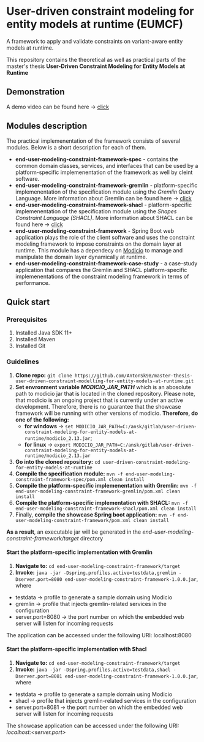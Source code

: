 
# User-driven constraint modeling for entity models at runtime (EUMCF)

A framework to apply and validate constraints on variant-aware entity models at runtime.

This repository contains the theoretical as well as practical parts of the master's thesis **User-Driven Constraint Modeling for Entity Models at Runtime**

## Demonstration
A demo video can be found here -> [click](https://cloudstore.zih.tu-dresden.de/index.php/s/b6WqqQoH4NYrc54)

## Modules description

The practical implemenentation of the framework consists of several modules. Below is a short description for each of them.

* **end-user-modeling-constraint-framework-spec** - contains the common domain classes, services, and interfaces that can be used by a platform-specific implemenentation of the framework as well by cleint software.
* **end-user-modeling-constraint-framework-gremlin** -  platform-specific implemenentation of the specification module using the *Gremlin* Query Language. More information about Gremlin can be found here -> [click](https://tinkerpop.apache.org/gremlin.html)
* **end-user-modeling-constraint-framework-shacl** - platform-specific implemenentation of the specification module using the *Shapes Constraint Language (SHACL)*. More information about SHACL can be found here -> [click](https://www.w3.org/TR/shacl/)
* **end-user-modeling-constraint-framework** - Spring Boot web application plays the role of the client software and uses the constraint modeling framework to impose constraints on the domain layer at runtime. This module has a dependecy on [Modicio](https://github.com/modicio) to manage and manipulate the domain layer dynamically at runtime.
* **end-user-modeling-constraint-framework-case-study** - a case-study application that compares the Gremlin and SHACL platform-specific implemenentations of the constraint modeling framework in terms of performance.

## Quick start
### Prerequisites
1. Installed Java SDK 11+
2. Installed Maven
3. Installed Git

### Guidelines
1. **Clone repo:** `git clone https://github.com/AntonSk98/master-thesis-user-driven-constraint-modelling-for-entity-models-at-runtime.git`
2. **Set envronment variable *MODICIO_JAR_PATH*** which is an abosolute path to modicio jar that is located in the cloned repository. Please note, that modicio is an ongoing project that is currently under an active development. Therefore, there is no guarantee that the showcase framework will be running with other versions of modicio. **Therefore, do one of the following:**
    * **for windows** -> `set MODICIO_JAR_PATH=C:/ansk/gitlab/user-driven-constraint-modeling-for-entity-models-at-runtime/modicio_2.13.jar`;
    * **for linux** -> `export MODICIO_JAR_PATH=C:/ansk/gitlab/user-driven-constraint-modeling-for-entity-models-at-runtime/modicio_2.13.jar`
3. **Go into the cloned repository:** `cd user-driven-constraint-modeling-for-entity-models-at-runtime`
4. **Compile the specification module:** `mvn -f end-user-modeling-constraint-framework-spec/pom.xml clean install`
5. **Compile the platform-specific implemenentation with Gremlin:** `mvn -f end-user-modeling-constraint-framework-gremlin/pom.xml clean install`
6. **Compile the platform-specific implementation with SHACL:** `mvn -f end-user-modeling-constraint-framework-shacl/pom.xml clean install`
7. Finally, **compile the showcase Spring boot application:** `mvn -f end-user-modeling-constraint-framework/pom.xml clean install`

**As a result**, an executable jar will be generated in the *end-user-modeling-constraint-framework/target* directory

#### Start the platform-specific implementation with Gremlin
1. **Navigate to:** `cd end-user-modeling-constraint-framework/target`
2. **Invoke:** `java -jar -Dspring.profiles.active=testdata,gremlin -Dserver.port=8080 end-user-modeling-constraint-framework-1.0.0.jar`, where

* testdata -> profile to generate a sample domain using Modicio
* gremlin -> profile that injects gremlin-related services in the configuration
* server.port=8080 -> the port number on which the embedded web server will listen for incoming requests

The application can be accessed under the following URI: localhost:8080

#### Start the platform-specific implementation with Shacl
1. **Navigate to:** `cd end-user-modeling-constraint-framework/target`
2. **Invoke:** `java -jar -Dspring.profiles.active=testdata,shacl -Dserver.port=8081 end-user-modeling-constraint-framework-1.0.0.jar`, where

* testdata -> profile to generate a sample domain using Modicio
* shacl -> profile that injects gremlin-related services in the configuration
* server.port=8081 -> the port number on which the embedded web server will listen for incoming requests

The showcase application can be accessed under the following URI: *localhost:<server.port>*


